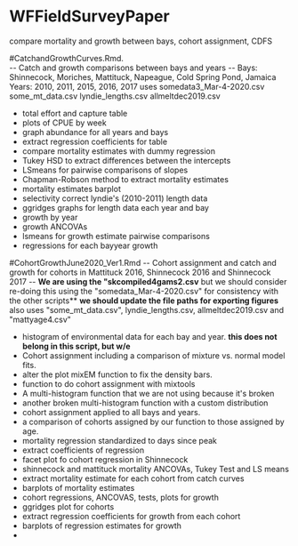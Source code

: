 # WFFieldSurveyPaper
compare mortality and growth between bays, cohort assignment, CDFS

#CatchandGrowthCurves.Rmd.  
-- Catch and growth comparisons between bays and years --
Bays: Shinnecock, Moriches, Mattituck, Napeague, Cold Spring Pond, Jamaica
Years: 2010, 2011, 2015, 2016, 2017
uses somedata3_Mar-4-2020.csv 
some_mt_data.csv
lyndie_lengths.csv
allmeltdec2019.csv
- total effort and capture table
- plots of CPUE by week 
- graph abundance for all years and bays
- extract regression coefficients for table
- compare mortality estimates with dummy regression
- Tukey HSD to extract differences between the intercepts
- LSmeans for pairwise comparisons of slopes
- Chapman-Robson method to extract mortality estimates
- mortality estimates barplot
- selectivity correct lyndie's (2010-2011) length data
- ggridges graphs for length data each year and bay
- growth by year
- growth ANCOVAs
- lsmeans for growth estimate pairwise comparisons
- regressions for each bayyear growth

#CohortGrowthJune2020_Ver1.Rmd
-- Cohort assignment and catch and growth for cohorts in Mattituck 2016, Shinnecock 2016 and Shinnecock 2017 --
**We are using the "skcompiled4gams2.csv** but we should consider re-doing this using the "somedata_Mar-4-2020.csv" for consistency with the other scripts**
**we should update the file paths for exporting figures**
also uses "some_mt_data.csv", lyndie_lengths.csv, allmeltdec2019.csv and "mattyage4.csv"
- histogram of environmental data for each bay and year. **this does not belong in this script, but w/e**
- Cohort assignment including a comparison of mixture vs. normal model fits. 
- alter the plot mixEM function to fix the density bars. 
- function to do cohort assignment with mixtools
- A multi-histogram function that we are not using because it's broken
- another broken multi-histogram function with a custom distribution
- cohort assignment applied to all bays and years. 
- a comparison of cohorts assigned by our function to those assigned by age. 
-  mortality regression standardized to days since peak
- extract coefficients of regression
- facet plot fo cohort regression in Shinnecock
- shinnecock and mattituck mortality ANCOVAs, Tukey Test and LS means 
- extract mortality estimate for each cohort from catch curves
- barplots of mortality estimates
- cohort regressions, ANCOVAS, tests, plots for growth
- ggridges plot for cohorts
- extract regression coefficients for growth from each cohort
-  barplots of regression estimates for growth
-  